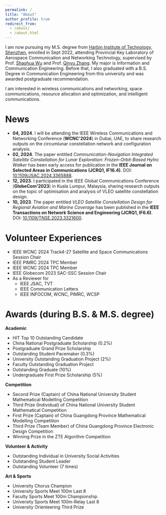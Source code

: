 ```yaml
---
permalink: /
title: "About"
author_profile: true
redirect_from: 
  - /about/
  - /about.html
---
```


I am now pursuing my M.S. degree from [Harbin Institute of Technology, Shenzhen](http://en.hitsz.edu.cn/), enrolled in Sept 2022, attending Provincial Key Laboratory of Aerospace Communication and Networking Technology, supervised by Prof. [Shaohua Wu](http://faculty.hitsz.edu.cn/wushaohua) and Prof. [Qinyu Zhang](https://faculty.hitsz.edu.cn/zhangqinyu). My major is Information and Communication Engineering. Before that, I also graduated with a B.S. Degree in Communication Engineering from this university and was awarded postgraduate recommendation.

I am interested in wireless communications and networking, space communications, resource allocation and optimization, and intelligent communications.

News
======

<!-- - <span style="color:#C00000">**03, 2024**. I am currently seeking suitable Ph.D positions. If there are any appropriate opportunities, please feel free to drop me an email (</span>[180210217@stu.hit.edu.cn]()<span style="color:#C00000">,</span> [guoquanchen1223@163.com]()<span style="color:#C00000">). I would appreciate it!</span> -->
- **04, 2024**. I will be attending the IEEE Wireless Communications and Networking Conference (**WCNC'2024**) in Dubai, UAE, to share research outputs on the circumlunar constellation network and configuration analysis.
- **02, 2024**. The paper entitled *Communication-Navigation Integrated Satellite Constellation for Lunar Exploration: Frozen-Orbit-Based HyInc Walker* has been early access for publication in the **IEEE Journal on Selected Areas in Communications (JCRQ1, IF16.4)**. DOI: [10.1109/JSAC.2024.3365888](https://ieeexplore.ieee.org/document/10436138/). 
- **12, 2023**. I participated in the IEEE Global Communications Conference (**GlobeCom'2023**) in Kuala Lumpur, Malaysia, sharing research outputs on the topic of optimisation and analysis of VLEO satellite constellation design.
- **10, 2023**. The paper entitled *VLEO Satellite Constellation Design for Regional Aviation and Marine Coverage* has been published in the **IEEE Transactions on Network Science and Engineering (JCRQ1, IF6.6)**. DOI: [10.1109/TNSE.2023.3321600](https://ieeexplore.ieee.org/document/10269648). 


Volunteer Experiences
======
- IEEE WCNC 2024 Track4-27 Satellite and Space Communications Session Chair
- IEEE PIMRC 2024 TPC Member
- IEEE WCNC 2024 TPC Member
- IEEE Globecom 2023 SAC-SSC Session Chair
- As a Reviewer for
  - IEEE JSAC, TVT
  - IEEE Communication Letters
  - IEEE INFOCOM, WCNC, PIMRC, WCSP


Awards (during B.S. & M.S. degree)
======
**Academic**
- HIT Top 10 Outstanding Candidate
- China National Postgraduate Scholarship (0.2%)
- Postgraduate Grand Prize Scholarship
- Outstanding Student Pacemaker (0.3%)
- University Outstanding Graduation Project (2%)
- Faculty Outstanding Graduation Project
- Outstanding Graduate (10%)
- Undergraduate First Prize Scholarship (5%)

**Competition**
- Second Prize (Captain) of China National University Student Mathematical Modelling Competition
- Third Prize (Individual) of China National University Student Mathematical Competition
- First Prize (Captain) of China Guangdong Province Mathematical Modelling Competition
- Third Prize (Team Member) of China Guangdong Province Electronic Design Competition
- Winning Prize in the ZTE Algorithm Competition

**Volunteer & Activity**
- Outstanding Individual in University Social Activities
- Outstanding Student Leader
- Outstanding Volunteer (7 times)
  
**Art & Sports**  
- University Chorus Champion
- University Sports Meet 100m Last 8
- Faculty Sports Meet 100m Championship
- University Sports Meet 100m-Relay Last 8
- University Orienteering Third Prize